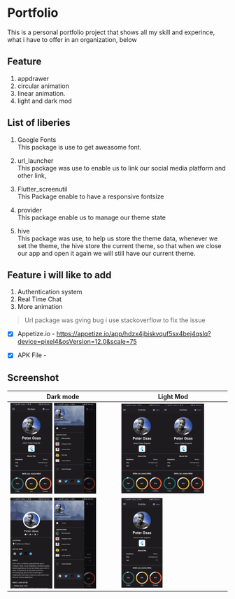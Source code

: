 # Portfolio

This is a personal portfolio project that shows all my skill and experince, <br>
what i have to offer in an organization, below 

## Feature
1. appdrawer
2. circular animation
3. linear animation.
3. light and dark mod

## List of liberies
1. Google Fonts<br>
    This package is use to get aweasome font.

2. url_launcher<br>
    This package was use to enable us to link our social media platform and other link,

3. Flutter_screenutil<br>
    This Package enable to have a responsive fontsize

4. provider<br>
    This package enable us to manage our theme state

5. hive<br>
    This package was use, to help us store the theme data, whenever we set the theme, the hive store the current theme, so that when we close our app and open it again we will still have our current theme.

## Feature i will like to add
1. Authentication system
2. Real Time Chat
3. More animation


> Url package was gving bug
 i use stackoverflow to fix the issue


- [x] Appetize.io -  https://appetize.io/app/hdzx4jbiskvquf5sx4bej4qslq?device=pixel4&osVersion=12.0&scale=75
- [x] APK File  - 


## Screenshot

| Dark mode                                                                                                         | Light Mod                                           |
| ------------------------------------------------------------------------------------------------------------------| ---------------------------------------------------|
| <img src="assets/images/dark-img1.jpg" width=40%> <img src="assets/images/dark-img2.jpg" width=40%>               | <img src="assets/images/dark-img1.jpg" width=40%><img src="assets/images/dark-img1.jpg" width=40%>|     
| <img src="assets/images/dark-img3.jpg" width=40%> <img src="assets/images/dark-img2.jpg" width=40%>               | <img src="assets/images/dark-img1.jpg" width=40%> |            







